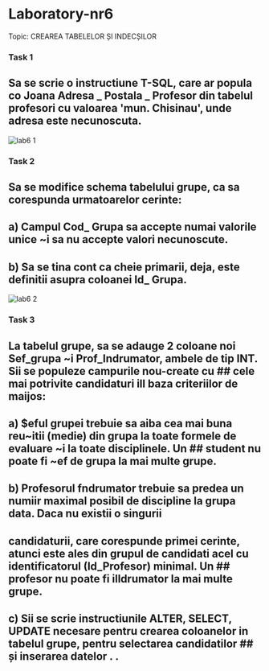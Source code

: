 # Laboratory-nr6

Topic: CREAREA TABELELOR ȘI INDECȘILOR

### Task 1
## Sa se scrie o instructiune T-SQL, care ar popula co Joana Adresa _ Postala _ Profesor din tabelul profesori cu valoarea 'mun. Chisinau', unde adresa este necunoscuta.
![lab6 1](https://user-images.githubusercontent.com/43128425/47968144-4eed5080-e06e-11e8-9465-b6441941d5a9.PNG)
### Task 2
## Sa se modifice schema tabelului grupe, ca sa corespunda urmatoarelor cerinte:
## a) Campul Cod_ Grupa sa accepte numai valorile unice ~i sa nu accepte valori necunoscute.
## b) Sa se tina cont ca cheie primarii, deja, este definitii asupra coloanei Id_ Grupa.
![lab6 2](https://user-images.githubusercontent.com/43128425/48674995-a9e97200-eb5b-11e8-96fd-efe582104cef.PNG)
### Task 3
## La tabelul grupe, sa se adauge 2 coloane noi Sef_grupa ~i Prof_Indrumator, ambele de tip INT. Sii se populeze campurile nou-create cu  ## cele mai potrivite candidaturi ill baza criteriilor de maijos:
## a) $eful grupei trebuie sa aiba cea mai buna reu~itii (medie) din grupa la toate formele de evaluare ~i la toate disciplinele. Un      ## student nu poate fi ~ef de grupa la mai multe grupe.
## b) Profesorul fndrumator trebuie sa predea un numiir maximal posibil de discipline la grupa data. Daca nu existii o singurii 
## candidaturii, care corespunde primei cerinte, atunci este ales din grupul de candidati acel cu identificatorul (Id_Profesor) minimal. Un ## profesor nu poate fi illdrumator la mai multe grupe.
## c) Sii se scrie instructiunile ALTER, SELECT, UPDATE necesare pentru crearea coloanelor in tabelul grupe, pentru selectarea candidatilor ## și inserarea datelor . .

